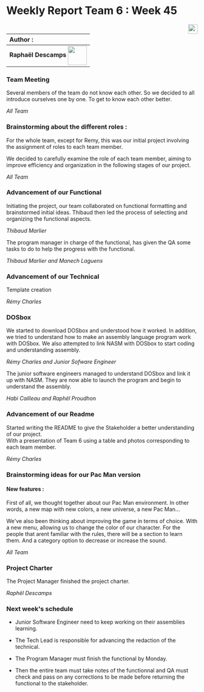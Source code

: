 # Weekly Report Team 6 : Week 45 

[<img src="https://www.presse-citron.net/app/uploads/2020/06/linkedin-logo.jpg"  width="25px" align=right>](https://www.linkedin.com/in/rapha%C3%ABl-descamps-201112293)


| Author :        |
| :-------------- |
| **Raphaël Descamps** <img src="https://ca.slack-edge.com/T019N8PRR7W-U05TNB290FJ-abc72bbf0d47-512" width="50px" align=center> |


### Team Meeting 

Several members of the team do not know each other. So we decided to all introduce ourselves one by one. To get to know each other better.

*All Team*

### Brainstorming about the different roles : 

For the whole team, except for Remy, this was our initial project involving the assignment of roles to each team member. 

We decided to carefully examine the role of each team member, aiming to improve efficiency and organization in the following stages of our project.

*All Team*

### Advancement of our Functional

Initiating the project, our team collaborated on functional formatting and brainstormed initial ideas. Thibaud then led the process of selecting and organizing the functional aspects.  <br>

*Thibaud Marlier*<br>

The program manager in charge of the functional, has given the QA some tasks to do to help the progress with the functional. 

*Thibaud Marlier and Manech Laguens*



### Advancement of our Technical 

Template creation

*Rémy Charles* 


### DOSbox 

We started to download DOSbox and understood how it worked. In addition, we tried to understand how to make an assembly language program work with DOSbox. We also attempted to link NASM with DOSbox to start coding and understanding assembly.

*Rémy Charles and Junior Sofware Engineer* 

The junior software engineers managed to understand DOSbox and link it up with NASM. They are now able to launch the program and begin to understand the assembly. 

*Habi Cailleau and Raphël Proudh*on 

### Advancement of our Readme 

Started writing the README to give the Stakeholder a better understanding of our project.
<br>With a presentation of Team 6 using a table and photos corresponding to each team member.  

*Rémy Charles* 

### Brainstorming ideas for our Pac Man version  

#### New features :

First of all, we thought together about our Pac Man environment. 
In other words, a new map with new colors, a new universe, a new Pac Man... <br>

We've also been thinking about improving the game in terms of choice. With a new menu, allowing us to change the color of our character. For the people that arent familiar with the rules, there will be a section to learn them. And a category option to decrease or increase the sound. 

*All Team*

### Project Charter

The Project Manager finished the project charter. 

*Raphël Descamps* 

### Next week's schedule 

- Junior Software Engineer need to keep working on their assemblies learning. 

- The Tech Lead is responsible for advancing the redaction of the technical. 

- The Program Manager must finish the functional by Monday. 

- Then the entire team must take notes of the functionnal and QA must check and pass on any corrections to be made before returning the functional to the stakeholder. 